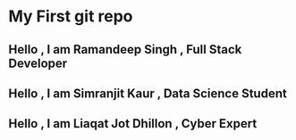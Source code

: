 # My First git repo
## Hello , I am Ramandeep Singh , Full Stack Developer
## Hello , I am Simranjit Kaur , Data Science Student 
## Hello , I am Liaqat Jot Dhillon , Cyber Expert
